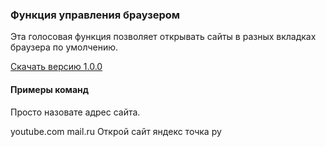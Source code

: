 ### Функция управления браузером
Эта голосовая функция позволяет открывать сайты в разных вкладках браузера по умолчению.

[Скачать версию 1.0.0](https://bintray.com/artifact/download/uzyovoys/aggregate/com/aggregate/browser/1.0.0/browser-1.0.0.jar)

#### Примеры команд
Просто назовате адрес сайта.

youtube.com
mail.ru
Открой сайт яндекс точка ру
